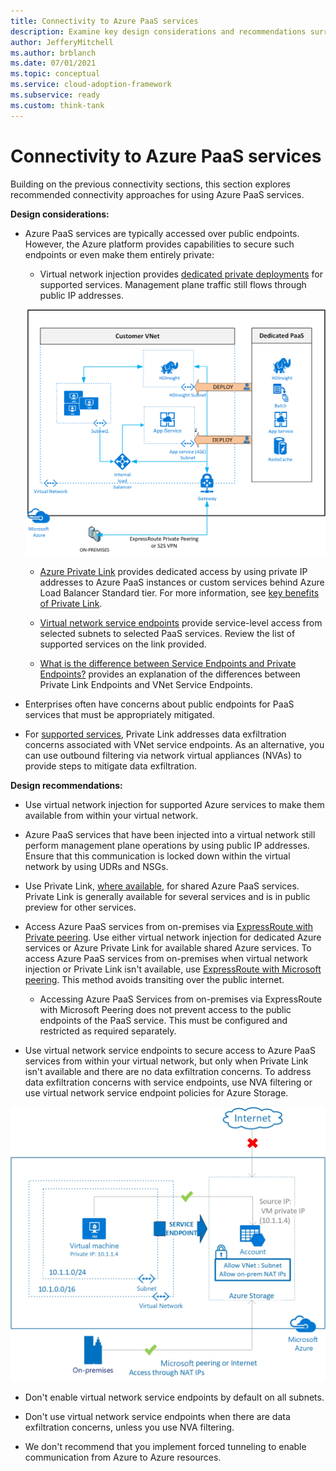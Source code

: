 ```yaml
---
title: Connectivity to Azure PaaS services
description: Examine key design considerations and recommendations surrounding connectivity to Azure platform as a service technologies.
author: JefferyMitchell
ms.author: brblanch
ms.date: 07/01/2021
ms.topic: conceptual
ms.service: cloud-adoption-framework
ms.subservice: ready
ms.custom: think-tank
---
```


# Connectivity to Azure PaaS services

Building on the previous connectivity sections, this section explores recommended connectivity approaches for using Azure PaaS services.

**Design considerations:**

- Azure PaaS services are typically accessed over public endpoints. However, the Azure platform provides capabilities to secure such endpoints or even make them entirely private:

  - Virtual network injection provides [dedicated private deployments](https://docs.microsoft.com/azure/virtual-network/virtual-network-for-azure-services) for supported services. Management plane traffic still flows through public IP addresses.

  ![A diagram to explain VNET injected service connectivity.](./media/deploy-service-into-vnet.png)

  - [Azure Private Link](/azure/private-link/private-endpoint-overview#private-link-resource) provides dedicated access by using private IP addresses to Azure PaaS instances or custom services behind Azure Load Balancer Standard tier. For more information, see [key benefits of Private Link](/azure/private-link/private-link-overview#key-benefits).

  - [Virtual network service endpoints](/azure/virtual-network/virtual-network-service-endpoints-overview) provide service-level access from selected subnets to selected PaaS services. Review the list of supported services on the link provided.

  - [What is the difference between Service Endpoints and Private Endpoints?](/azure/private-link/private-link-faq#what-is-the-difference-between-service-endpoints-and-private-endpoints-) provides an explanation of the differences between Private Link Endpoints and VNet Service Endpoints.

- Enterprises often have concerns about public endpoints for PaaS services that must be appropriately mitigated.

- For [supported services](/azure/private-link/private-link-overview#availability), Private Link addresses data exfiltration concerns associated with VNet service endpoints. As an alternative, you can use outbound filtering via network virtual appliances (NVAs) to provide steps to mitigate data exfiltration.

**Design recommendations:**

- Use virtual network injection for supported Azure services to make them available from within your virtual network.

- Azure PaaS services that have been injected into a virtual network still perform management plane operations by using public IP addresses. Ensure that this communication is locked down within the virtual network by using UDRs and NSGs.

- Use Private Link, [where available](/azure/private-link/private-link-overview#availability), for shared Azure PaaS services. Private Link is generally available for several services and is in public preview for other services.

- Access Azure PaaS services from on-premises via [ExpressRoute with Private peering](/azure/expressroute/expressroute-circuit-peerings#privatepeering). Use either virtual network injection for dedicated Azure services or Azure Private Link for available shared Azure services. To access Azure PaaS services from on-premises when virtual network injection or Private Link isn't available, use [ExpressRoute with Microsoft peering](/azure/expressroute/expressroute-circuit-peerings#microsoftpeering). This method avoids transiting over the public internet.

  - Accessing Azure PaaS Services from on-premises via ExpressRoute with Microsoft Peering does not prevent access to the public endpoints of the PaaS service. This must be configured and restricted as required separately.

- Use virtual network service endpoints to secure access to Azure PaaS services from within your virtual network, but only when Private Link isn't available and there are no data exfiltration concerns. To address data exfiltration concerns with service endpoints, use NVA filtering or use virtual network service endpoint policies for Azure Storage.

![A diagram to explain Service Endpoint connectivity.](./media/vnet_service_endpoints_overview.png)

- Don't enable virtual network service endpoints by default on all subnets.

- Don't use virtual network service endpoints when there are data exfiltration concerns, unless you use NVA filtering.

- We don't recommend that you implement forced tunneling to enable communication from Azure to Azure resources.
